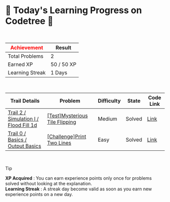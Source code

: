 # 🌲 Today's Learning Progress on Codetree 🌲

<br />

| <span style="color:red;display:block;text-align:center;"> **Achievement**</span> | Result |
|---|---|
|Total Problems| 2 |
| Earned XP | 50 / 50 XP |
| Learning Streak | 1 Days |

<br />

|Trail Details|Problem|Difficulty|State|Code Link|
|---|---|---|---|---|
|[Trail 2 / Simulation I / Flood Fill 1d](https://www.codetree.ai/trail-info/novice-mid/)|[[Test]Mysterious Tile Flipping](https://www.codetree.ai/trails/complete/curated-cards/test-strange-flipping-tiles/)|Medium|Solved|[Link](https://github.com/kangmoonsu/DSA-study/blob/main/250911/Mysterious%20Tile%20Flipping/strange-flipping-tiles.py)|
|[Trail 0 / Basics / Output Basics](https://www.codetree.ai/trail-info/codetree-101/)|[[Challenge]Print Two Lines](https://www.codetree.ai/trails/complete/curated-cards/nl-pre-output-basics-1/)|Easy|Solved|[Link](https://github.com/kangmoonsu/DSA-study/blob/main/250911/Print%20Two%20Lines/print-two-lines.py)|


<br />

> [!TIP]
> **XP Acquired** : You can earn experience points only once for problems solved without looking at the explanation.  
> **Learning Streak** : A streak day become valid as soon as you earn new experience points on a new day.

